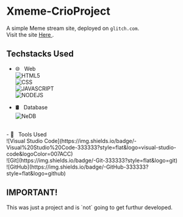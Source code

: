 # Xmeme-CrioProject 

A simple Meme stream site, deployed on `glitch.com`.</br>
Visit the site <a href="https://pleasant-scythe-blossom.glitch.me/"> Here </a>. </br>

<h2> Techstacks Used </h2>

- 🌐 &nbsp; Web </br>
  ![HTML5](https://img.shields.io/badge/-HTML5-333333?style=flat&logo=HTML5)</br>
  ![CSS](https://img.shields.io/badge/-CSS-333333?style=flat&logo=CSS3&logoColor=1572B6)</br>
  ![JAVASCRIPT](https://img.shields.io/badge/-JS-333333?style=flat&logo=javascript)</br>
  ![NODEJS](https://img.shields.io/badge/-NodeJS&nbsp;&nbsp;ExpressJS-333333?style=flat&logo=NPM&logoColor=1572B6)</br>
    
- 🛢 &nbsp; Database </br>
  ![NeDB](https://img.shields.io/badge/%F0%9F%9B%A2-NeDB-black)
</br>
- 🔧 &nbsp; Tools Used </br>
  ![Visual Studio Code](https://img.shields.io/badge/-Visual%20Studio%20Code-333333?style=flat&logo=visual-studio-code&logoColor=007ACC)</br>
  ![Git](https://img.shields.io/badge/-Git-333333?style=flat&logo=git) </br>
  ![GitHub](https://img.shields.io/badge/-GitHub-333333?style=flat&logo=github) </br>

<h2>IMPORTANT!</h2>
This was just a project and is `not` going to get furthur developed.
